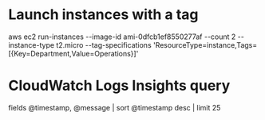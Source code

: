 # Launch instances with a tag
aws ec2 run-instances --image-id ami-0dfcb1ef8550277af --count 2 --instance-type t2.micro --tag-specifications 'ResourceType=instance,Tags=[{Key=Department,Value=Operations}]'

# CloudWatch Logs Insights query
fields @timestamp, @message | sort @timestamp desc | limit 25
